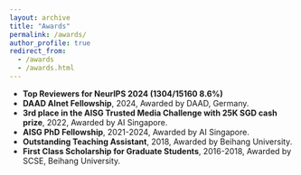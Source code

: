 ```yaml
---
layout: archive
title: "Awards"
permalink: /awards/
author_profile: true
redirect_from: 
  - /awards
  - /awards.html
---
```

- **Top Reviewers for NeurIPS 2024 (1304/15160 8.6%)**
- **DAAD AInet Fellowship**, 2024, Awarded by DAAD, Germany.
- **3rd place in the AISG Trusted Media Challenge with 25K SGD cash prize**, 2022, Awarded by AI Singapore.
- **AISG PhD Fellowship**, 2021-2024, Awarded by AI Singapore.
- **Outstanding Teaching Assistant**, 2018, Awarded by Beihang University.
- **First Class Scholarship for Graduate Students**, 2016-2018, Awarded by SCSE, Beihang University.
